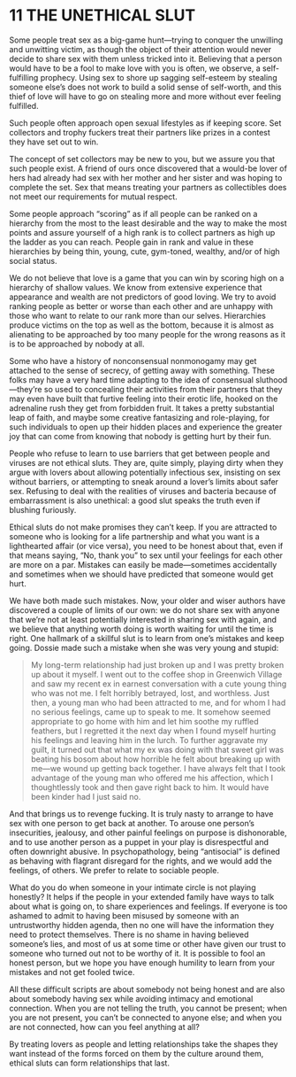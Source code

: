 # 11 THE UNETHICAL SLUT


Some people treat sex as a big-game hunt—trying to conquer the unwilling and unwitting victim, as though the object of their attention would never decide to share sex with them unless tricked into it. Believing that a person would have to be a fool to make love with you is often, we observe, a self-fulfilling prophecy. Using sex to shore up sagging self-esteem by stealing someone else’s does not work to build a solid sense of self-worth, and this thief of love will have to go on stealing more and more without ever feeling fulfilled.

Such people often approach open sexual lifestyles as if keeping score. Set collectors and trophy fuckers treat their partners like prizes in a contest they have set out to win.

The concept of set collectors may be new to you, but we assure you that such people exist. A friend of ours once discovered that a would-be lover of hers had already had sex with her mother and her sister and was hoping to complete the set. Sex that means treating your partners as collectibles does not meet our requirements for mutual respect.

Some people approach “scoring” as if all people can be ranked on a hierarchy from the most to the least desirable and the way to make the most points and assure yourself of a high rank is to collect partners as high up the ladder as you can reach. People gain in rank and value in these hierarchies by being thin, young, cute, gym-toned, wealthy, and/or of high social status.

We do not believe that love is a game that you can win by scoring high on a hierarchy of shallow values. We know from extensive experience that appearance and wealth are not predictors of good loving. We try to avoid ranking people as better or worse than each other and are unhappy with those who want to relate to our rank more than our selves. Hierarchies produce victims on the top as well as the bottom, because it is almost as alienating to be approached by too many people for the wrong reasons as it is to be approached by nobody at all.

Some who have a history of nonconsensual nonmonogamy may get attached to the sense of secrecy, of getting away with something. These folks may have a very hard time adapting to the idea of consensual sluthood—they’re so used to concealing their activities from their partners that they may even have built that furtive feeling into their erotic life, hooked on the adrenaline rush they get from forbidden fruit. It takes a pretty substantial leap of faith, and maybe some creative fantasizing and role-playing, for such individuals to open up their hidden places and experience the greater joy that can come from knowing that nobody is getting hurt by their fun.

People who refuse to learn to use barriers that get between people and viruses are not ethical sluts. They are, quite simply, playing dirty when they argue with lovers about allowing potentially infectious sex, insisting on sex without barriers, or attempting to sneak around a lover’s limits about safer sex. Refusing to deal with the realities of viruses and bacteria because of embarrassment is also unethical: a good slut speaks the truth even if blushing furiously.

Ethical sluts do not make promises they can’t keep. If you are attracted to someone who is looking for a life partnership and what you want is a lighthearted affair (or vice versa), you need to be honest about that, even if that means saying, “No, thank you” to sex until your feelings for each other are more on a par. Mistakes can easily be made—sometimes accidentally and sometimes when we should have predicted that someone would get hurt.

We have both made such mistakes. Now, your older and wiser authors have discovered a couple of limits of our own: we do not share sex with anyone that we’re not at least potentially interested in sharing sex with again, and we believe that anything worth doing is worth waiting for until the time is right. One hallmark of a skillful slut is to learn from one’s mistakes and keep going. Dossie made such a mistake when she was very young and stupid:

> My long-term relationship had just broken up and I was pretty broken up about it myself. I went out to the coffee shop in Greenwich Village and saw my recent ex in earnest conversation with a cute young thing who was not me. I felt horribly betrayed, lost, and worthless. Just then, a young man who had been attracted to me, and for whom I had no serious feelings, came up to speak to me. It somehow seemed appropriate to go home with him and let him soothe my ruffled feathers, but I regretted it the next day when I found myself hurting his feelings and leaving him in the lurch. To further aggravate my guilt, it turned out that what my ex was doing with that sweet girl was beating his bosom about how horrible he felt about breaking up with me—we wound up getting back together. I have always felt that I took advantage of the young man who offered me his affection, which I thoughtlessly took and then gave right back to him. It would have been kinder had I just said no.

And that brings us to revenge fucking. It is truly nasty to arrange to have sex with one person to get back at another. To arouse one person’s insecurities, jealousy, and other painful feelings on purpose is dishonorable, and to use another person as a puppet in your play is disrespectful and often downright abusive. In psychopathology, being “antisocial” is defined as behaving with flagrant disregard for the rights, and we would add the feelings, of others. We prefer to relate to sociable people.

What do you do when someone in your intimate circle is not playing honestly? It helps if the people in your extended family have ways to talk about what is going on, to share experiences and feelings. If everyone is too ashamed to admit to having been misused by someone with an untrustworthy hidden agenda, then no one will have the information they need to protect themselves. There is no shame in having believed someone’s lies, and most of us at some time or other have given our trust to someone who turned out not to be worthy of it. It is possible to fool an honest person, but we hope you have enough humility to learn from your mistakes and not get fooled twice.

All these difficult scripts are about somebody not being honest and are also about somebody having sex while avoiding intimacy and emotional connection. When you are not telling the truth, you cannot be present; when you are not present, you can’t be connected to anyone else; and when you are not connected, how can you feel anything at all?

By treating lovers as people and letting relationships take the shapes they want instead of the forms forced on them by the culture around them, ethical sluts can form relationships that last.
